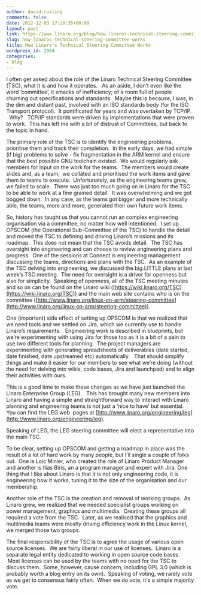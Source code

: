 ```yaml
---
author: david.rusling
comments: false
date: 2012-12-03 17:28:35+00:00
layout: post
link: https://www.linaro.org/blog/how-linaros-technical-steering-committee-works/
slug: how-linaros-technical-steering-committee-works
title: How Linaro's Technical Steering Committee Works
wordpress_id: 2064
categories:
- blog
---
```


I often get asked about the role of the Linaro Technical Steering Committee (TSC), what it is and how it operates.   As an aside, I don’t even like the word ‘committee’, it smacks of inefficiency; of a room full of people churning out specifications and standards.  Maybe this is because, I was, in the dim and distant past, involved with an ISO standards body (for the ISO Transport protocol).  It pontificated for years and was overtaken by TCP/IP.   Why?   TCP/IP standards were driven by implementations that were proven to work.  This has left me with a bit of distrust of Committees, but back to the topic in hand.

The primary role of the TSC is to identify the engineering problems, prioritise them and track their completion.  In the early days, we had simple (if big) problems to solve - fix fragmentation in the ARM kernel and ensure that the best possible GNU toolchain existed.  We would regularly ask members for input on the work for the teams.  The members would create slides and, as a team,  we collated and prioritised the work items and gave them to teams to execute.  Unfortunately, as the engineering teams grew, we failed to scale.  There was just too much going on in Linaro for the TSC to be able to work at a fine grained detail.  It was overwhelming and we got bogged down.  In any case, as the teams got bigger and more technically able, the teams, more and more, generated their own future work items.

So, history has taught us that you cannot run an complex engineering organisation via a committee, no matter how well intentioned.  I set up OPSCOM (the Operational Sub-Committee of the TSC) to handle the detail and moved the TSC to defining and driving Linaro’s missions and its roadmap.  This does not mean that the TSC avoids detail.  The TSC has oversight into engineering and can choose to review engineering plans and progress.  One of the sessions at Connect is engineering management discussing the teams, directions and plans with the TSC.  As an example of the TSC delving into engineering, we discussed the big.LITTLE plans at last week’s TSC meeting.  The need for oversight is a driver for openness but also for simplicity.  Speaking of openness, all of the TSC meeting minutes and so on can be found on the Linaro wiki ([https://wiki.linaro.org/TSC](https://wiki.linaro.org/TSC)) and the main web site contains who is on the committee ([http://www.linaro.org/linux-on-arm/steering-committee](http://www.linaro.org/linux-on-arm/steering-committee)).

One (important) side effect of setting up OPSCOM is that we realized that we need tools and we settled on Jira, which we currently use to handle Linaro’s requirements.   Engineering work is described in blueprints, but we’re experimenting with using Jira for those too as it is a bit of a pain to use two different tools for planning.  The project managers are experimenting with generating spreadsheets of deliverables (date started, date finished, date upstreamed etc) automatically.   That should simplify things and make it easier for our members to see what we’re doing (without the need for delving into wikis, code bases, Jira and launchpad) and to align their activities with ours.

This is a good time to make these changes as we have just launched the Linaro Enterprise Group (LEG).   This has brought many new members into Linaro and having a simple and straightforward way to interact with Linaro planning and engineering teams is not just a ‘nice to have’ but essential.   You can find the LEG web  pages at [http://www.linaro.org/engineering/leg](http://www.linaro.org/engineering/leg).

Speaking of LEG, the LEG steering committee will elect a representative into the main TSC.

To be clear, setting up OPSCOM and getting a roadmap in place was the result of a lot of hard work by many people, but I'll single a couple of folks out.  One is Loic Minier, who created the role of Linaro Product Manager and another is Ilias Biris, an a program manager and expert with Jira.  One thing that I like about Linaro is that it is not only engineering code, it is engineering how it works, tuning it to the size of the organisation and our membership.

Another role of the TSC is the creation and removal of working groups.  As Linaro grew, we realized that we needed specialist groups working on power management, graphics and multimedia.  Creating these groups all required a vote from the TSC.  Later, as we realised that the graphics and multimedia teams were mostly driving efficiency work in the Linux kernel, we merged those two groups.

The final responsibility of the TSC is to agree the usage of various open source licenses.  We are fairly liberal in our use of licenses.  Linaro is a separate legal entity dedicated to working in open source code bases.  Most licenses can be used by the teams with no need for the TSC to discuss them.  Some, however, cause concern, including GPL 3.0 (which is probably worth a blog entry on its own).  Speaking of voting, we rarely vote as we get to consensus fairly often.  When we do vote, it's a simple majority vote.
